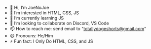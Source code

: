 - 👋 Hi, I’m JoeNoJoe
- 👀 I’m interested in HTML, CSS, JS
- 🌱 I’m currently learning JS
- 💞️ I’m looking to collaborate on Discord, VS Code
- 📫 How to reach me: send email to "totallydogeshorts@gmail.com"
- 😄 Pronouns: He/Him
- ⚡ Fun fact: I Only Do HTML, CSS, and JS

<!---
JoeNoJoe/JoeNoJoe is a ✨ special ✨ repository because its `README.md` (this file) appears on your GitHub profile.
You can click the Preview link to take a look at your changes.
--->
